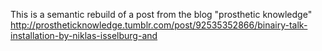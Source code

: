 This is a semantic rebuild of a post from the blog "prosthetic knowledge"
http://prostheticknowledge.tumblr.com/post/92535352866/binairy-talk-installation-by-niklas-isselburg-and
